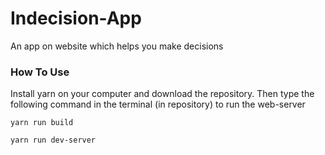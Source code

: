 # Indecision-App
An app on website which helps you make decisions

### How To Use
Install yarn on your computer and download the repository. Then type the following command in the terminal (in repository) to run the web-server 
```
yarn run build
```
```
yarn run dev-server
```
